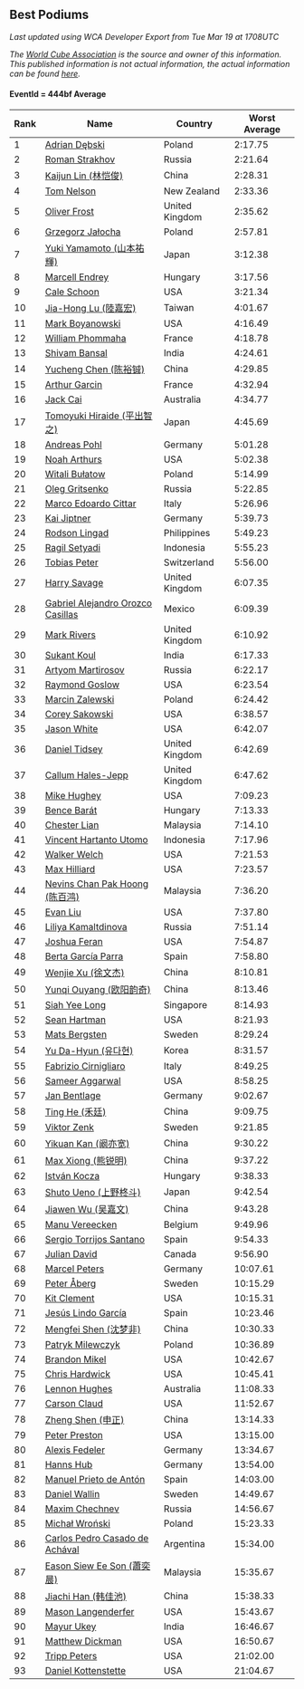 ## Best Podiums

*Last updated using WCA Developer Export from Tue Mar 19 at 1708UTC*

*The [World Cube Association](https://www.worldcubeassociation.org) is the source and owner of this information. This published information is not actual information, the actual information can be found [here](https://www.worldcubeassociation.org/results).*

#### EventId = 444bf Average

|Rank|Name|Country|Worst Average|  
|--|--|--|--|  
|1|[Adrian Dębski](https://www.worldcubeassociation.org/persons/2017DEBS01)|Poland|2:17.75|  
|2|[Roman Strakhov](https://www.worldcubeassociation.org/persons/2012STRA02)|Russia|2:21.64|  
|3|[Kaijun Lin (林恺俊)](https://www.worldcubeassociation.org/persons/2013LINK01)|China|2:28.31|  
|4|[Tom Nelson](https://www.worldcubeassociation.org/persons/2013NELS01)|New Zealand|2:33.36|  
|5|[Oliver Frost](https://www.worldcubeassociation.org/persons/2012FROS01)|United Kingdom|2:35.62|  
|6|[Grzegorz Jałocha](https://www.worldcubeassociation.org/persons/2012JALO01)|Poland|2:57.81|  
|7|[Yuki Yamamoto (山本祐輝)](https://www.worldcubeassociation.org/persons/2010YAMA04)|Japan|3:12.38|  
|8|[Marcell Endrey](https://www.worldcubeassociation.org/persons/2007ENDR01)|Hungary|3:17.56|  
|9|[Cale Schoon](https://www.worldcubeassociation.org/persons/2014SCHO02)|USA|3:21.34|  
|10|[Jia-Hong Lu (陸嘉宏)](https://www.worldcubeassociation.org/persons/2007LUJI01)|Taiwan|4:01.67|  
|11|[Mark Boyanowski](https://www.worldcubeassociation.org/persons/2014BOYA01)|USA|4:16.49|  
|12|[William Phommaha](https://www.worldcubeassociation.org/persons/2015PHOM01)|France|4:18.78|  
|13|[Shivam Bansal](https://www.worldcubeassociation.org/persons/2011BANS02)|India|4:24.61|  
|14|[Yucheng Chen (陈裕铖)](https://www.worldcubeassociation.org/persons/2015CHEN49)|China|4:29.85|  
|15|[Arthur Garcin](https://www.worldcubeassociation.org/persons/2014GARC27)|France|4:32.94|  
|16|[Jack Cai](https://www.worldcubeassociation.org/persons/2014CAIJ02)|Australia|4:34.77|  
|17|[Tomoyuki Hiraide (平出智之)](https://www.worldcubeassociation.org/persons/2012HIRA01)|Japan|4:45.69|  
|18|[Andreas Pohl](https://www.worldcubeassociation.org/persons/2012POHL01)|Germany|5:01.28|  
|19|[Noah Arthurs](https://www.worldcubeassociation.org/persons/2012ARTH01)|USA|5:02.38|  
|20|[Witali Bułatow](https://www.worldcubeassociation.org/persons/2015BUAT01)|Poland|5:14.99|  
|21|[Oleg Gritsenko](https://www.worldcubeassociation.org/persons/2011GRIT01)|Russia|5:22.85|  
|22|[Marco Edoardo Cittar](https://www.worldcubeassociation.org/persons/2015CITT01)|Italy|5:26.96|  
|23|[Kai Jiptner](https://www.worldcubeassociation.org/persons/2007JIPT01)|Germany|5:39.73|  
|24|[Rodson Lingad](https://www.worldcubeassociation.org/persons/2011LING02)|Philippines|5:49.23|  
|25|[Ragil Setyadi](https://www.worldcubeassociation.org/persons/2011SETY02)|Indonesia|5:55.23|  
|26|[Tobias Peter](https://www.worldcubeassociation.org/persons/2014PETE03)|Switzerland|5:56.00|  
|27|[Harry Savage](https://www.worldcubeassociation.org/persons/2013SAVA01)|United Kingdom|6:07.35|  
|28|[Gabriel Alejandro Orozco Casillas](https://www.worldcubeassociation.org/persons/2008CASI01)|Mexico|6:09.39|  
|29|[Mark Rivers](https://www.worldcubeassociation.org/persons/2015RIVE05)|United Kingdom|6:10.92|  
|30|[Sukant Koul](https://www.worldcubeassociation.org/persons/2014KOUL01)|India|6:17.33|  
|31|[Artyom Martirosov](https://www.worldcubeassociation.org/persons/2016MART29)|Russia|6:22.17|  
|32|[Raymond Goslow](https://www.worldcubeassociation.org/persons/2014GOSL01)|USA|6:23.54|  
|33|[Marcin Zalewski](https://www.worldcubeassociation.org/persons/2011ZALE02)|Poland|6:24.42|  
|34|[Corey Sakowski](https://www.worldcubeassociation.org/persons/2011SAKO01)|USA|6:38.57|  
|35|[Jason White](https://www.worldcubeassociation.org/persons/2016WHIT16)|USA|6:42.07|  
|36|[Daniel Tidsey](https://www.worldcubeassociation.org/persons/2016TIDS01)|United Kingdom|6:42.69|  
|37|[Callum Hales-Jepp](https://www.worldcubeassociation.org/persons/2012HALE01)|United Kingdom|6:47.62|  
|38|[Mike Hughey](https://www.worldcubeassociation.org/persons/2007HUGH01)|USA|7:09.23|  
|39|[Bence Barát](https://www.worldcubeassociation.org/persons/2008BARA01)|Hungary|7:13.33|  
|40|[Chester Lian](https://www.worldcubeassociation.org/persons/2009LIAN03)|Malaysia|7:14.10|  
|41|[Vincent Hartanto Utomo](https://www.worldcubeassociation.org/persons/2010UTOM01)|Indonesia|7:17.96|  
|42|[Walker Welch](https://www.worldcubeassociation.org/persons/2011WELC01)|USA|7:21.53|  
|43|[Max Hilliard](https://www.worldcubeassociation.org/persons/2015HILL09)|USA|7:23.57|  
|44|[Nevins Chan Pak Hoong (陈百鸿)](https://www.worldcubeassociation.org/persons/2010CHAN20)|Malaysia|7:36.20|  
|45|[Evan Liu](https://www.worldcubeassociation.org/persons/2009LIUE01)|USA|7:37.80|  
|46|[Liliya Kamaltdinova](https://www.worldcubeassociation.org/persons/2012KAMA01)|Russia|7:51.14|  
|47|[Joshua Feran](https://www.worldcubeassociation.org/persons/2011FERA01)|USA|7:54.87|  
|48|[Berta García Parra](https://www.worldcubeassociation.org/persons/2014PARR02)|Spain|7:58.80|  
|49|[Wenjie Xu (徐文杰)](https://www.worldcubeassociation.org/persons/2016XUWE02)|China|8:10.81|  
|50|[Yunqi Ouyang (欧阳韵奇)](https://www.worldcubeassociation.org/persons/2007YUNQ01)|China|8:13.46|  
|51|[Siah Yee Long](https://www.worldcubeassociation.org/persons/2015LONG01)|Singapore|8:14.93|  
|52|[Sean Hartman](https://www.worldcubeassociation.org/persons/2016HART02)|USA|8:21.93|  
|53|[Mats Bergsten](https://www.worldcubeassociation.org/persons/2008BERG04)|Sweden|8:29.24|  
|54|[Yu Da-Hyun (유다현)](https://www.worldcubeassociation.org/persons/2008YUDA01)|Korea|8:31.57|  
|55|[Fabrizio Cirnigliaro](https://www.worldcubeassociation.org/persons/2008CIRN01)|Italy|8:49.25|  
|56|[Sameer Aggarwal](https://www.worldcubeassociation.org/persons/2017AGGA01)|USA|8:58.25|  
|57|[Jan Bentlage](https://www.worldcubeassociation.org/persons/2010BENT01)|Germany|9:02.67|  
|58|[Ting He (禾廷)](https://www.worldcubeassociation.org/persons/2015HETI01)|China|9:09.75|  
|59|[Viktor Zenk](https://www.worldcubeassociation.org/persons/2016ZENK01)|Sweden|9:21.85|  
|60|[Yikuan Kan (阚亦宽)](https://www.worldcubeassociation.org/persons/2015KANY01)|China|9:30.22|  
|61|[Max Xiong (熊锐明)](https://www.worldcubeassociation.org/persons/2015XION03)|China|9:37.22|  
|62|[István Kocza](https://www.worldcubeassociation.org/persons/2005KOCZ01)|Hungary|9:38.33|  
|63|[Shuto Ueno (上野柊斗)](https://www.worldcubeassociation.org/persons/2008UENO01)|Japan|9:42.54|  
|64|[Jiawen Wu (吴嘉文)](https://www.worldcubeassociation.org/persons/2010WUJI01)|China|9:43.28|  
|65|[Manu Vereecken](https://www.worldcubeassociation.org/persons/2010VERE01)|Belgium|9:49.96|  
|66|[Sergio Torrijos Santano](https://www.worldcubeassociation.org/persons/2013SANT13)|Spain|9:54.33|  
|67|[Julian David](https://www.worldcubeassociation.org/persons/2010DAVI06)|Canada|9:56.90|  
|68|[Marcel Peters](https://www.worldcubeassociation.org/persons/2012PETE03)|Germany|10:07.61|  
|69|[Peter Åberg](https://www.worldcubeassociation.org/persons/2013ABER01)|Sweden|10:15.29|  
|70|[Kit Clement](https://www.worldcubeassociation.org/persons/2008CLEM01)|USA|10:15.31|  
|71|[Jesús Lindo García](https://www.worldcubeassociation.org/persons/2013GARC08)|Spain|10:23.46|  
|72|[Mengfei Shen (沈梦非)](https://www.worldcubeassociation.org/persons/2018SHEN07)|China|10:30.33|  
|73|[Patryk Milewczyk](https://www.worldcubeassociation.org/persons/2014MILE01)|Poland|10:36.89|  
|74|[Brandon Mikel](https://www.worldcubeassociation.org/persons/2011MIKE01)|USA|10:42.67|  
|75|[Chris Hardwick](https://www.worldcubeassociation.org/persons/2003HARD01)|USA|10:45.41|  
|76|[Lennon Hughes](https://www.worldcubeassociation.org/persons/2017HUGH04)|Australia|11:08.33|  
|77|[Carson Claud](https://www.worldcubeassociation.org/persons/2015CLAU02)|USA|11:52.67|  
|78|[Zheng Shen (申正)](https://www.worldcubeassociation.org/persons/2017SHEN06)|China|13:14.33|  
|79|[Peter Preston](https://www.worldcubeassociation.org/persons/2017PRES02)|USA|13:15.00|  
|80|[Alexis Fedeler](https://www.worldcubeassociation.org/persons/2015FEDE01)|Germany|13:34.67|  
|81|[Hanns Hub](https://www.worldcubeassociation.org/persons/2013HUBH01)|Germany|13:54.00|  
|82|[Manuel Prieto de Antón](https://www.worldcubeassociation.org/persons/2015ANTO04)|Spain|14:03.00|  
|83|[Daniel Wallin](https://www.worldcubeassociation.org/persons/2013WALL03)|Sweden|14:49.67|  
|84|[Maxim Chechnev](https://www.worldcubeassociation.org/persons/2011CHEC01)|Russia|14:56.67|  
|85|[Michał Wroński](https://www.worldcubeassociation.org/persons/2015WRON01)|Poland|15:23.33|  
|86|[Carlos Pedro Casado de Achával](https://www.worldcubeassociation.org/persons/2012ACHA01)|Argentina|15:34.00|  
|87|[Eason Siew Ee Son (蕭奕晨)](https://www.worldcubeassociation.org/persons/2009SIEW02)|Malaysia|15:35.67|  
|88|[Jiachi Han (韩佳池)](https://www.worldcubeassociation.org/persons/2014HANJ02)|China|15:38.33|  
|89|[Mason Langenderfer](https://www.worldcubeassociation.org/persons/2013LANG03)|USA|15:43.67|  
|90|[Mayur Ukey](https://www.worldcubeassociation.org/persons/2014UKEY01)|India|16:46.67|  
|91|[Matthew Dickman](https://www.worldcubeassociation.org/persons/2013DICK01)|USA|16:50.67|  
|92|[Tripp Peters](https://www.worldcubeassociation.org/persons/2017PETE04)|USA|21:02.00|  
|93|[Daniel Kottenstette](https://www.worldcubeassociation.org/persons/2012KOTT01)|USA|21:04.67|  
